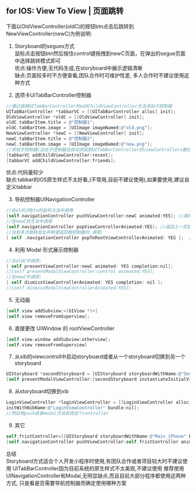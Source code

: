 ## for IOS: View To View | 页面跳转

下面以OldViewController(oldC)的按钮btn点击后跳转到NewViewController(newC)为例说明:

1. Storyboard的segues方式  
鼠标点击按钮btn然后按住control键拖拽到newC页面，在弹出的segue页面中选择跳转模式即可  
优点:操作方便,无代码生成,在storyboard中展示逻辑清晰  
缺点:页面较多时不方便查看,团队合作时可维护性差, 多人合作时不建议使用这种方式

2. 选项卡UITabBarController控制器
```objectivec
//通过调用UITabBarController的addChildViewController方法添加子控制器
UITabBarController *tabbarVC = [[UITabBarController alloc] init];  
OldViewController *oldC = [[OldViewController] init];
oldC.tabBarItem.title = @"控制器1";
oldC.tabBarItem.image = [UIImage imageNamed:@"old.png"];
NewViewController *newC = [[NewViewController] init];
newC.tabBarItem.title = @"控制器2";
newC.tabBarItem.image = [UIImage imageNamed:@"new.png"];
//添加子控制器(这些子控制器会自动添加到UITabBarController的viewControllers数组中)
[tabbarVC addChildViewController:recent];
[tabbarVC addChildViewController:friends];
```
优点:代码量较少  
缺点:tabbar的iOS原生样式不太好看,(不常用,目前不建议使用),如果要使用,建议自定义tabbar

3. 导航控制器UINavigationController
```objectivec
//在oldC的btn的监听方法中调用
[self.navigationController pushViewController:newC animated:YES]; //跳转到下一页面
//在newC的方法中调用
[self.navigationController popViewControllerAnimated:YES]; //返回上一页面 
//当有多次跳转发生并希望返回根控制器时,调用:
[ self .navigationController popToRootViewControllerAnimated: YES ];  //返回根控制器,即最开始的页面
```

4. 利用 Modal 形式展示控制器
```objectivec
//在oldC中调用:
[ self presentViewController:newC animated: YES completion:nil];
//[self presentModalViewController:control animated:YES];
//在newC中调用:
[ self dismissViewControllerAnimated: YES completion: nil ];
//[self dismissModalViewControllerAnimated:YES];
```

5. 无动画
```objectivec
[self.view addSubview:<(UIView *)>]
[self.view removeFromSuperview]; 
```

6. 直接更改 UIWindow 的 rootViewController
```objectivec
[self.view.window addSubview:otherview];
[self.view removeFromSuperview]
```

7. 从xib的viewcontroll中启动storyboard或者从一个storyboard切换到另一个storyboard
```objectivec
UIStoryboard *secondStoryboard = [UIStoryboard storyboardWithName:@"SecondStoryboard" bundle:nil];    
[self presentModalViewController:[secondStoryboard instantiateInitialViewController] animated:YES];
```

8. 从storyboard切换到xib
```objectivec
LoginViewController *loginViewController = [[LoginViewController alloc] 
initWithNibName:@"LoginViewController" bundle:nil];
//然后用push或者modal方法启用这个controller
```

9. 其它
```objectivec
self.fristController=[[UIStoryboard storyboardWithName:@"Main_iPhone" bundle:nil] instantiateViewControllerWithIdentifier:@"FristController"];  
[self.navigationController pushViewController:self.fristController animated:YES];
```

总结  
Storyboard方式适合个人开发小程序时使用,有团队合作或者项目较大时不建议使用
UITabBarController因为目前系统的原生样式不太美观,不建议使用
推荐使用UINavigationController和Modal,无明显缺点,而且目前大部分程序都使用这两种方式,
只是看是否需要导航控制器而确定使用哪种方案
